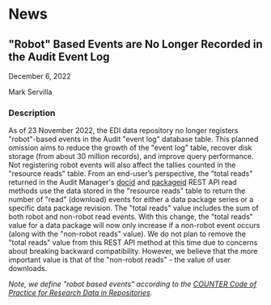 # News

## "Robot" Based Events are No Longer Recorded in the Audit Event Log

December 6, 2022

Mark Servilla

### Description

As of 23 November 2022, the EDI data repository no longer registers "robot"-based events in the Audit "event log" database table. This planned omission aims to reduce the growth of the "event log" table, recover disk storage (from about 30 million records), and improve query performance. Not registering robot events will also affect the tallies counted in the "resource reads" table. From an end-user’s perspective, the "total reads" returned in the Audit Manager's [docid](https://pastaplus-core.readthedocs.io/en/latest/doc_tree/pasta_api/audit_manager_api.html#get-docid-reads) and [packageid](https://pastaplus-core.readthedocs.io/en/latest/doc_tree/pasta_api/audit_manager_api.html#get-packageid-reads) REST API read methods use the data stored in the "resource reads" table to return the number of "read" (download) events for either a data package series or a specific data package revision. The "total reads" value includes the sum of both robot and non-robot read events. With this change, the "total reads" value for a data package will now only increase if a non-robot event occurs (along with the "non-robot reads" value). We do not plan to remove the "total reads" value from this REST API method at this time due to concerns about breaking backward compatibility. However, we believe that the more important value is that of the "non-robot reads" - the value of user downloads.

_Note, we define "robot based events" according to the [COUNTER Code of Practice for Research Data in Repositories](https://github.com/CDLUC3/Make-Data-Count/blob/master/getting-started%2Emd)._

<!-- News -->